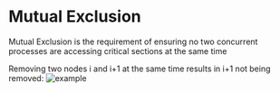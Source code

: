 # Mutual Exclusion
Mutual Exclusion is the requirement of ensuring no two concurrent processes are accessing critical sections at the same time

Removing two nodes i and i+1 at the same time results in i+1 not being removed:
![example](https://upload.wikimedia.org/wikipedia/commons/thumb/2/2f/Mutual_exclusion_example_with_linked_list.png/1024px-Mutual_exclusion_example_with_linked_list.png)
